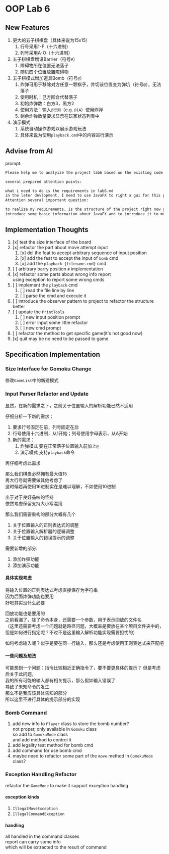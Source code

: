 # OOP Lab 6

## New Features

1. 更大的五子棋棋盘（具体来说为15x15）  
    1. 行号采用1-F（十六进制）  
    2. 列号采用A-O（十六进制）  
2. 五子棋棋盘增设Barrier（符号`#`）  
    1. 障碍物所在位置无法落子
    2. 随机四个位置放置障碍物  
3. 五子棋模式增加道具Bomb（符号`@`）  
    1. 炸弹可用于移除对方任意一颗棋子，并切该位置变为弹坑（符号`@`），无法落子  
    2. 使用时机：己方回合代替落子  
    3. 初始炸弹数：白方3，黑方2  
    4. 使用方法：输入`@行列`（e.g. `@1A`）使用炸弹  
    5. 剩余炸弹数量要求显示在玩家状态列表中  
4. 演示模式
    1. 系统自动操作游戏以展示游戏玩法  
    2. 具体来说为使用`playback.cmd`中的内容进行演示  

## Advise from AI

prompt:  

```txt
Please help me to analyize the project lab6 based on the existing code

several prepared attention points:

what i need to do is the requirements in lab6.md
in the later devlopment, I need to use JavaFX to right a gui for this project
Attention several important question:

to realize my requirements, is the structure of the project right now good enough? where should be changed or improved?
introduce some basic information about JavaFX and to introduce it to my project, what should I do in brief?
```

## Implementation Thoughts

1. [x] test the size interface of the board  
2. [x] refactor the part about move attempt input  
    1. [x] del the feat to accept arbitrary sequence of input position  
    2. [x] add the feat to accept the input of `bomb` cmd  
    3. [x] add the `playback {filename.cmd}` cmd  
3. [ ] arbitrary barry position `#` implementation  
4. [x] refactor some parts about wrong info report  
    using exception to report some wrong cmds  
5. [ ] implement the `playback` cmd  
    1. [ ] read the file line by line  
    2. [ ] parse the cmd and execute it
6. [ ] introduce the observer pattern to project to refactor the structure better  
7. [ ] update the `PrintTools`  
    1. [ ] new input position prompt  
    2. [ ] error input some little refactor  
    3. [ ] new cmd prompt  
8. [ ] refactor the method to get specific game(it's not good now)  
9. [x] quit may be no need to be passed to game  

## Specification Implementation

### Size Interface for Gomoku Change

修改`GameList`中的新建模式  

### Input Parser Refactor and Update

显然，在新的需求之下，之前关于位置输入的解析功能已然不适用  

仔细分析一下新的需求：  

1. 要求行号固定在前，列号固定在后  
2. 行号使用十六进制，从1开始；列号使用字母表示，从A开始  
3. 新的需求：
    1. 炸弹模式 要在正常落子位置输入前加上`@`  
    2. 演示模式 支持`playback`命令  

再仔细考虑此需求  

那么我们棋盘必然拥有最大值15  
再大行号就需要做其他考虑了  
这时候若再使用16进制实在是难以理解，不如使用10进制  

出于对于良好品味的坚持  
依然考虑保留支持大小写混用  

那么我们需要重构的部分大概有几个  

1. 关于位置输入的正则表达式的调整  
2. 关于位置输入解析器的逻辑调整  
3. 关于位置输入的错误提示的调整  

需要新增的部分:  

1. 添加炸弹功能  
2. 添加演示功能  

#### 具体实现考虑

将输入位置的正则表达式考虑直接保存为字符串  
因为后面炸弹功能也要用  
好吧其实没什么必要  

回放功能也是要用的  
之前看漏了，除了命令本身，还需要一个参数，用于表示回放的文件名  
（这里还需要考虑一个问题就是路径问题，大概率是要放在某个项目文件夹中的，但是如何进行指定呢？不过不是这里输入解析功能实现需要担忧的）  

如何考虑输入呢？似乎是要在同一行输入，那么还是考虑使用正则表达式来匹配吧  

#### 一些问题及想法

可能想到一个问题：指令比较相近正确指令了，要不要更具体的提示？
但是考虑后关于此问题，  
我的所有可能的输入都有相关提示，那么假如输入错误了  
导致了未知命令的发生  
那么不是我应该具体告知的部分  
所以这里不进行具体的提示部分的实现  

### Bomb Command

1. add new info to `Player` class to store the bomb number?  
    not proper, only available in `Gomoku` class  
    so add to `GomokuMode` class  
    and add method to control it  
2. add legality test method for bomb cmd  
3. add command for use bomb cmd  
4. maybe need to refactor some part of the `move` method in `GomokuMode` class?

### Exception Handling Refactor

refactor the `GameMode` to make it support exception handling  

#### exception kinds

1. `IllegalMoveException`  
2. `IllegalCommandException`  

#### handling

all handled in the command classes  
report can carry some info  
which will be extracted to the result of command  

